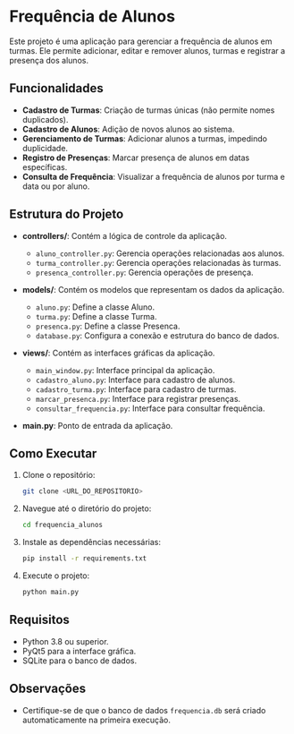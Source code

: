 # Frequência de Alunos

Este projeto é uma aplicação para gerenciar a frequência de alunos em turmas. Ele permite adicionar, editar e remover alunos, turmas e registrar a presença dos alunos.

## Funcionalidades

- **Cadastro de Turmas**: Criação de turmas únicas (não permite nomes duplicados).
- **Cadastro de Alunos**: Adição de novos alunos ao sistema.
- **Gerenciamento de Turmas**: Adicionar alunos a turmas, impedindo duplicidade.
- **Registro de Presenças**: Marcar presença de alunos em datas específicas.
- **Consulta de Frequência**: Visualizar a frequência de alunos por turma e data ou por aluno.

## Estrutura do Projeto

- **controllers/**: Contém a lógica de controle da aplicação.
  - `aluno_controller.py`: Gerencia operações relacionadas aos alunos.
  - `turma_controller.py`: Gerencia operações relacionadas às turmas.
  - `presenca_controller.py`: Gerencia operações de presença.

- **models/**: Contém os modelos que representam os dados da aplicação.
  - `aluno.py`: Define a classe Aluno.
  - `turma.py`: Define a classe Turma.
  - `presenca.py`: Define a classe Presenca.
  - `database.py`: Configura a conexão e estrutura do banco de dados.

- **views/**: Contém as interfaces gráficas da aplicação.
  - `main_window.py`: Interface principal da aplicação.
  - `cadastro_aluno.py`: Interface para cadastro de alunos.
  - `cadastro_turma.py`: Interface para cadastro de turmas.
  - `marcar_presenca.py`: Interface para registrar presenças.
  - `consultar_frequencia.py`: Interface para consultar frequência.

- **main.py**: Ponto de entrada da aplicação.

## Como Executar

1. Clone o repositório:
   ```bash
   git clone <URL_DO_REPOSITORIO>
   ```

2. Navegue até o diretório do projeto:
   ```bash
   cd frequencia_alunos
   ```

3. Instale as dependências necessárias:
   ```bash
   pip install -r requirements.txt
   ```

4. Execute o projeto:
   ```bash
   python main.py
   ```

## Requisitos

- Python 3.8 ou superior.
- PyQt5 para a interface gráfica.
- SQLite para o banco de dados.

## Observações

- Certifique-se de que o banco de dados `frequencia.db` será criado automaticamente na primeira execução.